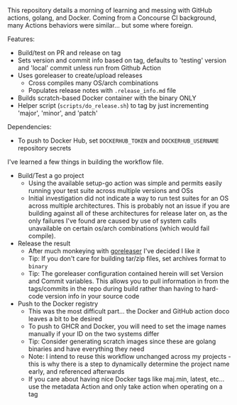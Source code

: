 This repository details a morning of learning and messing with GitHub actions, golang, and Docker. Coming from a Concourse CI background, many Actions behaviors were similar... but some where foreign.

Features:
* Build/test on PR and release on tag
* Sets version and commit info based on tag, defaults to 'testing' version and 'local' commit unless run from Github Action
* Uses goreleaser to create/upload releases
  * Cross compiles many OS/arch combinations
  * Populates release notes with `.release_info.md` file
* Builds scratch-based Docker container with the binary ONLY
* Helper script (`scripts/do_release.sh`) to tag by just incrementing 'major', 'minor', and 'patch'

Dependencies:
* To push to Docker Hub, set `DOCKERHUB_TOKEN` and `DOCKERHUB_USERNAME` repository secrets

I've learned a few things in building the workflow file.
- Build/Test a go project
  - Using the available setup-go action was simple and permits easily running your test suite across multiple versions and OSs
  - Initial investigation did not indicate a way to run test suites for an OS across multiple architectures. This is probably not an issue if you are building against all of these architectures for release later on, as the only failures I've found are caused by use of system calls unavailable on certain os/arch combinations (which would fail compile).
- Release the result
  - After much monkeying with [goreleaser](https://github.com/goreleaser/goreleaser) I've decided I like it
  - Tip: If you don't care for building tar/zip files, set archives format to `binary`
  - Tip: The goreleaser configuration contained herein will set Version and Commit variables. This allows you to pull information in from the tags/commits in the repo during build rather than having to hard-code version info in your source code
- Push to the Docker registry
  - This was the most difficult part... the Docker and GitHub action doco leaves a bit to be desired
  - To push to GHCR and Docker, you will need to set the image names manually if your ID on the two systems differ
  - Tip: Consider generating scratch images since these are golang binaries and have everything they need
  - Note: I intend to reuse this workflow unchanged across my projects - this is why there is a step to dynamically determine the project name early, and referenced afterwards
  - If you care about having nice Docker tags like maj.min, latest, etc... use the metadata Action and only take action when operating on a tag
